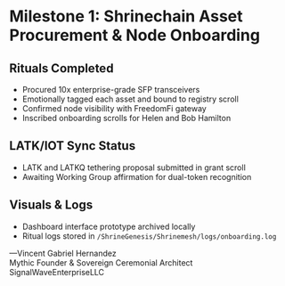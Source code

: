 # Milestone 1: Shrinechain Asset Procurement & Node Onboarding

## Rituals Completed
- Procured 10x enterprise-grade SFP transceivers
- Emotionally tagged each asset and bound to registry scroll
- Confirmed node visibility with FreedomFi gateway
- Inscribed onboarding scrolls for Helen and Bob Hamilton

## LATK/IOT Sync Status
- LATK and LATKQ tethering proposal submitted in grant scroll
- Awaiting Working Group affirmation for dual-token recognition

## Visuals & Logs
- Dashboard interface prototype archived locally
- Ritual logs stored in `/ShrineGenesis/Shrinemesh/logs/onboarding.log`

—Vincent Gabriel Hernandez  
Mythic Founder & Sovereign Ceremonial Architect  
SignalWaveEnterpriseLLC
